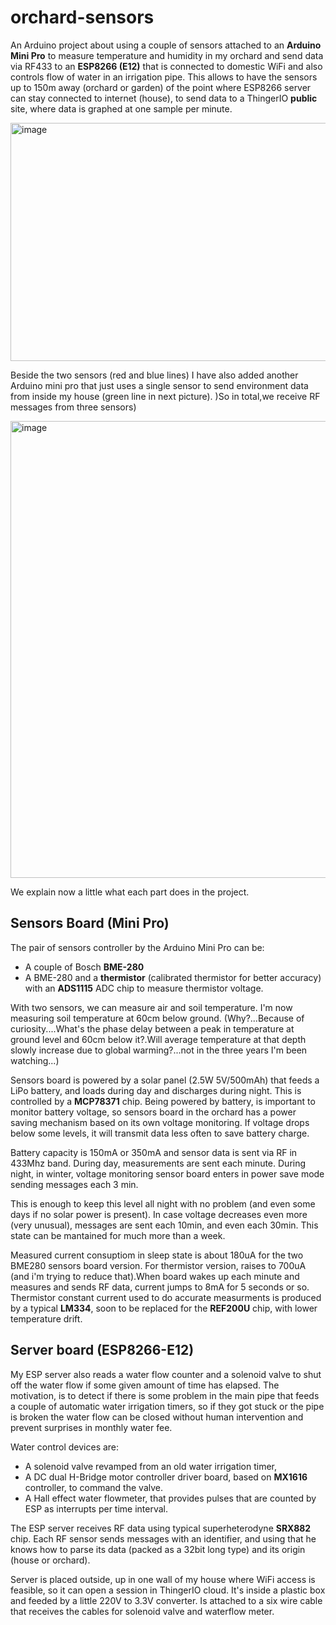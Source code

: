 # orchard-sensors
An Arduino project about using a couple of sensors attached to an **Arduino Mini Pro** to measure temperature and humidity in my orchard and send data via RF433 to an **ESP8266 (E12)** that is connected to domestic WiFi and also controls flow of water in an irrigation pipe.
This allows to have the sensors up to 150m away (orchard or garden) of the point where ESP8266 server can stay connected to internet (house), to send data to a ThingerIO **public** site, where data is graphed at one sample per minute.

<img width="540" height="381" alt="image" src="https://github.com/user-attachments/assets/df27c676-24d6-482d-98f5-f5f88c70a33c" />


Beside the two sensors (red and blue lines) I have also added another Arduino mini pro that just uses a single sensor to send environment data from inside my house (green line in next picture). )So in total,we receive RF messages from three sensors)

<img width="1570" height="731" alt="image" src="https://github.com/user-attachments/assets/43d3f4d0-9b45-4532-90d5-284b1128df6d" />

We explain now a little what each part does in the project.

<h2>Sensors Board (Mini Pro)</h2>
The pair of sensors controller by the Arduino Mini Pro can be:

- A couple of Bosch **BME-280**
- A BME-280 and a **thermistor** (calibrated thermistor for better accuracy) with an **ADS1115** ADC chip to measure thermistor voltage.
 
With two sensors, we can measure air and soil temperature. I'm now measuring soil temperature at 60cm below ground. (Why?...Because of curiosity....What's the phase delay between a peak in temperature at ground level and 60cm below it?.Will average temperature at that depth slowly increase due to global warming?...not in the three years I'm been watching...)

Sensors board is powered by a solar panel (2.5W 5V/500mAh) that feeds a LiPo battery, and loads during day and discharges during night. This is controlled by a **MCP78371** chip.
Being powered by battery, is important to monitor battery voltage, so sensors board in the orchard has a power saving mechanism based on its own voltage monitoring. If voltage drops below some levels, it will transmit data less often to save battery charge.  

Battery capacity is 150mA or 350mA and sensor data is sent via RF in 433Mhz band. During day, measurements are sent each minute. During night, in winter, voltage monitoring sensor board enters in power save mode sending messages each 3 min. 

This is enough to keep this level all night with no problem (and even some days if no solar power is present). In case voltage decreases even more (very unusual), messages are sent each 10min, and even each 30min. This state can be mantained for much more than a week.

Measured current consuptiom in sleep state is about 180uA for the two BME280 sensors board version. For thermistor version, raises to 700uA (and i'm trying to reduce that).When board wakes up each minute and measures and sends RF data, current jumps to 8mA for 5 seconds or so. Thermistor constant current used to do accurate measurments is produced by a typical **LM334**, soon to be replaced for the **REF200U** chip, with lower temperature drift.

<h2>Server board (ESP8266-E12)</h2>
My ESP server also reads a water flow counter and a solenoid valve to shut off the water flow if some given amount of time has elapsed. 
The motivation, is to detect if there is some problem in the main pipe that feeds a couple of automatic water irrigation timers, so if they got stuck or the pipe is broken the water flow can be closed without human intervention and prevent surprises in monthly water fee.

Water control devices are:
- A solenoid valve revamped from an old water irrigation timer,
- A DC dual H-Bridge motor controller driver board, based on **MX1616** controller, to command the valve.
- A Hall effect water flowmeter, that provides pulses that are counted by ESP as interrupts per time interval.

The ESP server receives RF data using typical superheterodyne **SRX882** chip. Each RF sensor sends messages with an identifier, and using that he knows how to parse its data (packed as a 32bit long type) and its origin (house or orchard). 

Server is placed outside, up in one wall of my house where WiFi access is feasible, so it can open a session in ThingerIO cloud. It's inside a plastic box and feeded by a little 220V to 3.3V converter. Is attached to a six wire cable that receives the cables for solenoid valve and waterflow meter. 
